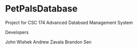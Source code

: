 # PetPalsDatabase
Project for CSC 174 Advanced Databsed Management System

Developers

John Wishek
Andrew Zavala
Brandon Sen

